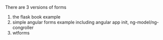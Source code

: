 There are 3 versions of forms
1) the flask book example
2) simple angular forms example including angular app init, ng-model/ng-congroller
3) wtforms 


